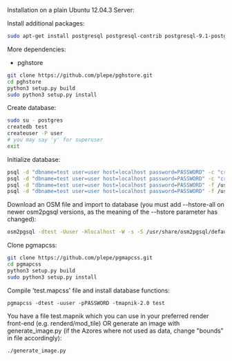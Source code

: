 Installation on a plain Ubuntu 12.04.3 Server:

Install additional packages:
```sh
sudo apt-get install postgresql postgresql-contrib postgresql-9.1-postgis python-mapnik2 git osm2pgsql python3 python3-setuptools python3-postgresql python3-dev postgresql-plpython3
```

More dependencies:
* pghstore

```sh
git clone https://github.com/plepe/pghstore.git
cd pghstore
python3 setup.py build
sudo python3 setup.py install
```

Create database:
```sh
sudo su - postgres
createdb test
createuser -P user
# you may say 'y' for superuser
exit
```
Initialize database:
```sh
psql -d "dbname=test user=user host=localhost password=PASSWORD" -c "create extension hstore"
psql -d "dbname=test user=user host=localhost password=PASSWORD" -c "create language plpython3u"
psql -d "dbname=test user=user host=localhost password=PASSWORD" -f /usr/share/postgresql/9.1/contrib/postgis-1.5/postgis.sql
psql -d "dbname=test user=user host=localhost password=PASSWORD" -f /usr/share/postgresql/9.1/contrib/postgis-1.5/spatial_ref_sys.sql
```

Download an OSM file and import to database (you must add --hstore-all on newer osm2pgsql versions, as the meaning of the --hstore parameter has changed):
```sh
osm2pgsql -dtest -Uuser -Hlocalhost -W -s -S /usr/share/osm2pgsql/default.style --hstore -G azores-latest.osm.bz2
```

Clone pgmapcss:
```sh
git clone https://github.com/plepe/pgmapcss.git
cd pgmapcss
python3 setup.py build
sudo python3 setup.py install
```

Compile 'test.mapcss' file and install database functions:
```
pgmapcss -dtest -uuser -pPASSWORD -tmapnik-2.0 test
```

You have a file test.mapnik which you can use in your preferred render front-end (e.g. renderd/mod_tile) OR generate an image with generate_image.py (if the Azores where not used as data, change "bounds" in file accordingly):
```sh
./generate_image.py
```
